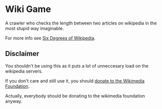 # Wiki Game 
A crawler who checks the length between two articles on wikipedia in the most stupid way imaginable.

For more info see [Six Degrees of Wikipedia](http://en.wikipedia.org/wiki/Wikipedia:Six_degrees_of_Wikipedia#Rules).

## Disclaimer
You shouldn't be using this as it puts a lot of unneccesary load on the wikipedia servers.

If you don't care and still use it, you should [donate to the Wikimedia Foundation](https://donate.wikimedia.org/w/index.php?title=Special:FundraiserLandingPage&country=SE&uselang=en&utm_medium=spontaneous&utm_source=fr-redir&utm_campaign=spontaneous).

Actually, everybody should be donating to the wikimedia foundation anyway.

